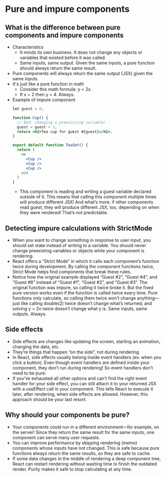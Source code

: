 # Pure and impure components

## What is the difference between pure components and impure components
  - Characteristics
    - It minds its own business. It does not change any objects or variables that existed before it was called.
    - Same inputs, same output. Given the same inputs, a pure function should always return the same result.
  - Pure components will always return the same output (JSX) given the same inputs.
  - It's just like a pure function in math
    - Consider this math formula: y = 2x.
    - If x = 2 then y = 4. Always.
  - Example of impure component
    ```jsx
    let guest = 0;

    function Cup() {
      // Bad: changing a preexisting variable!
      guest = guest + 1;
      return <h2>Tea cup for guest #{guest}</h2>;
    }

    export default function TeaSet() {
      return (
        <>
          <Cup />
          <Cup />
          <Cup />
        </>
      )
    }
    ```
    - This component is reading and writing a guest variable declared outside of it. This means that calling this component multiple times will produce different JSX! And what’s more, if other components read guest, they will produce different JSX, too, depending on when they were rendered! That’s not predictable.

## Detecting impure calculations with StrictMode
  - When you want to change something in response to user input, you should set state instead of writing to a variable. You should never change preexisting variables or objects while your component is rendering.
  - React offers a “Strict Mode” in which it calls each component’s function twice during development. By calling the component functions twice, Strict Mode helps find components that break these rules.
  - Notice how the original example displayed “Guest #2”, “Guest #4”, and “Guest #6” instead of “Guest #1”, “Guest #2”, and “Guest #3”. The original function was impure, so calling it twice broke it. But the fixed pure version works even if the function is called twice every time. Pure functions only calculate, so calling them twice won’t change anything—just like calling double(2) twice doesn’t change what’s returned, and solving y = 2x twice doesn’t change what y is. Same inputs, same outputs. Always.

## Side effects

- Side effects are changes like updating the screen, starting an animation, changing the data, etc.
- They’re things that happen “on the side”, not during rendering.
- In React, side effects usually belong inside event handlers (ex: when you click a button). Even though event handlers are defined inside your component, they don’t run during rendering! So event handlers don’t need to be pure.
- If you’ve exhausted all other options and can’t find the right event handler for your side effect, you can still attach it to your returned JSX with a useEffect call in your component. This tells React to execute it later, after rendering, when side effects are allowed. However, this approach should be your last resort.

## Why should your components be pure?

- Your components could run in a different environment—for example, on the server! Since they return the same result for the same inputs, one component can serve many user requests.
- You can improve performance by skipping rendering (memo) components whose inputs have not changed. This is safe because pure functions always return the same results, so they are safe to cache.
- If some data changes in the middle of rendering a deep component tree, React can restart rendering without wasting time to finish the outdated render. Purity makes it safe to stop calculating at any time.
